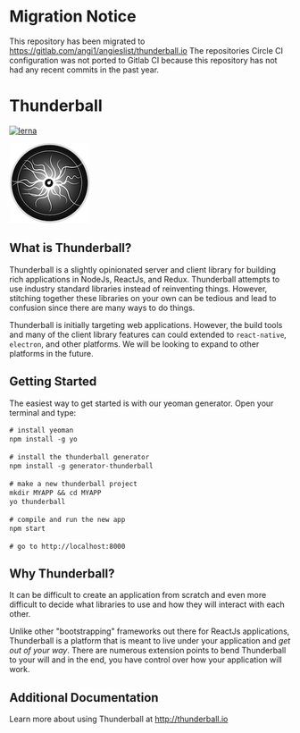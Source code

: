 <!-- BEGIN MIGRATION NOTICE -->
# Migration Notice
This repository has been migrated to https://gitlab.com/angi1/angieslist/thunderball.io
The repositories Circle CI configuration was not ported to Gitlab CI because this repository has not had any recent commits in the past year.
<!-- END MIGRATION NOTICE -->







# Thunderball
[![lerna](https://img.shields.io/badge/maintained%20with-lerna-cc00ff.svg)](https://lernajs.io/)

![](thunderball-small.png)

## What is Thunderball?

Thunderball is a slightly opinionated server and client library for building rich applications in NodeJs, ReactJs, and Redux.  Thunderball attempts to use industry standard libraries instead of reinventing things.  However, stitching together these libraries on your own can be tedious and lead to confusion since there are many ways to do things.

Thunderball is initially targeting web applications.  However, the build tools and many of the client library features can could extended to `react-native`, `electron`, and other platforms.  We will be looking to expand to other platforms in the future.

## Getting Started

The easiest way to get started is with our yeoman generator. Open your terminal and type:

```
# install yeoman
npm install -g yo

# install the thunderball generator
npm install -g generator-thunderball

# make a new thunderball project
mkdir MYAPP && cd MYAPP
yo thunderball

# compile and run the new app
npm start

# go to http://localhost:8000
```

## Why Thunderball?
It can be difficult to create an application from scratch and even more difficult to decide what libraries to use and how they will interact with each other.

Unlike other "bootstrapping" frameworks out there for ReactJs applications, Thunderball is a platform that is meant to live under your application and *get out of your way*.  There are numerous extension points to bend Thunderball to your will and in the end, you have control over how your application will work.

## Additional Documentation
Learn more about using Thunderball at http://thunderball.io
